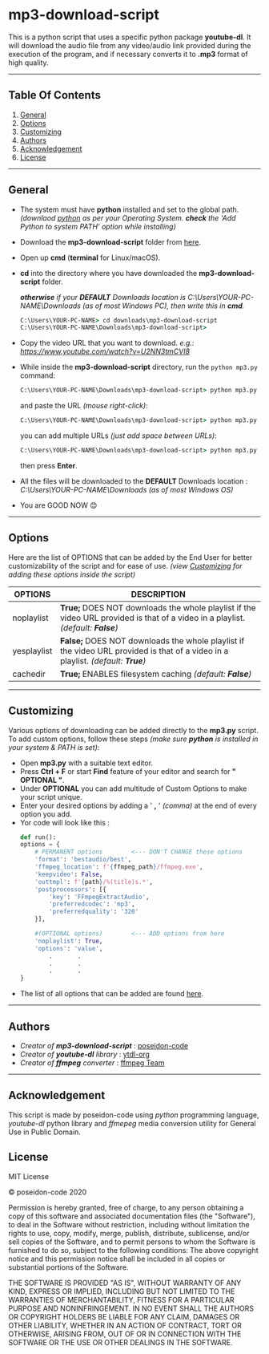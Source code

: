 # **mp3-download-script**
This is a python script that uses a specific python package **youtube-dl**. It will download the audio file from any video/audio link provided during the execution of the program, and if necessary converts it to **.mp3** format of high quality.
___

## **Table Of Contents**
1.  [General](#General)
2.  [Options](#Options)
2.  [Customizing](#Customizing)
3.  [Authors](#Authors)
4.  [Acknowledgement](#Acknowledgement)
5.  [License](#License)
***



<a name="General"></a>
## General

*   The system must have **python** installed and set to the global path. _(downlaod [python](https://www.python.org/downloads/) as per your Operating System. **check** the 'Add Python to system PATH' option while installing)_

*   Download the **mp3-download-script** folder from [here](https://github.com/poseidon-code/mp3-download-script/archive/master.zip "mp3-download-script").

*   Open up **cmd** (**terminal** for Linux/macOS).

*   **cd** into the directory where you have downloaded the **mp3-download-script** folder.

    _**otherwise** if your **DEFAULT** Downloads location is C:\Users\YOUR-PC-NAME\Downloads (as of most Windows PC), then write this in **cmd**._
    ```cmd
    C:\Users\YOUR-PC-NAME> cd downloads\mp3-download-script
    C:\Users\YOUR-PC-NAME\Downloads\mp3-download-script>
    ```
* Copy the video URL that you want to download. _e.g.: https://www.youtube.com/watch?v=U2NN3tmCVI8_

*   While inside the **mp3-download-script** directory, run the `python mp3.py` command:

    ```cmd
    C:\Users\YOUR-PC-NAME\Downloads\mp3-download-script> python mp3.py
    ```
    and paste the URL _(mouse right-click)_: 

    ```cmd
    C:\Users\YOUR-PC-NAME\Downloads\mp3-download-script> python mp3.py https://www.youtube.com/watch?v=U2NN3tmCVI8
    ```

    you can add multiple URLs _(just add space between URLs)_:

    ```cmd
    C:\Users\YOUR-PC-NAME\Downloads\mp3-download-script> python mp3.py https://www.youtube.com/watch?v=U2NN3tmCVI8 https://www.youtube.com/watch?v=kddC4gi72UE
    ```

    then press **Enter**.

*   All the files will be downloaded to the **DEFAULT** Downloads location :  _C:\Users\YOUR-PC-NAME\Downloads (as of most Windows OS)_

*   You are GOOD NOW 😊
---


<a name="Options"></a>
## Options

Here are the list of OPTIONS that can be added by the End User for better customizability of the script and for ease of use. _(view [Customizing](#Customizing) for adding these options inside the script)_

|OPTIONS    |DESCRIPTION    |
|-----------|---------------|
|noplaylist|    **True;** DOES NOT downloads the whole playlist if the video URL provided is that of a  video in a playlist. _(default: **False**)_|
|yesplaylist|   **False;** DOES NOT downloads the whole playlist if the video URL provided is that of a  video in a playlist. _(default: **True**)_|
|cachedir|  **True;** ENABLES filesystem caching _(default: **False**)_|

---


<a name="Customizing"></a>
## Customizing

Various options of downloading can be added directly to the **mp3.py** script. To add custom options, follow these steps _(make sure **python** is installed in your system & PATH is set)_:

*   Open **mp3.py** with a suitable text editor.
*   Press **Ctrl + F** or start **Find** feature of your editor and search for **" OPTIONAL "**.
*   Under **OPTIONAL** you can add multitude of Custom Options to make your script unique.
*   Enter your desired options by adding a ' **,** ' _(comma)_ at the end of every option you add.
*   Yor code will look like this :
    ```python
    def run():
    options = {
        # PERMANENT options        <--- DON'T CHANGE these options
        'format': 'bestaudio/best',
        'ffmpeg_location': f'{ffmpeg_path}/ffmpeg.exe',
        'keepvideo': False,
        'outtmpl': f'{path}/%(title)s.*',
        'postprocessors': [{
            'key': 'FFmpegExtractAudio',
            'preferredcodec': 'mp3',
            'preferredquality': '320'
        }],

        #(OPTIONAL options)        <--- ADD options from here
        'noplaylist': True,
        'options': 'value',
            .       .
            .       .
            .       .
    }
    ```
*   The list of all options that can be added are found [here](#Options).
---


<a name="Authors"></a>
## Authors

*   _Creator of **mp3-download-script**_ : [poseidon-code](http://poseidon-code.github.io/portfolio)
*   _Creator of **youtube-dl** library_ : [ytdl-org](http://www.github.com/ytdl-org)
*   _Creator of **ffmpeg** converter_ : [ffmpeg Team](http://ffmpeg.org)
---


<a name="Acknowledgement"></a>
## Acknowledgement

This script is made by poseidon-code using _python_ programming language, _youtube-dl_ python library and _ffmepeg_ media conversion utility for General Use in Public Domain.

<a name="License"></a>
## License

MIT License

&copy; poseidon-code 2020

Permission is hereby granted, free of charge, to any person obtaining a copy of this software and associated documentation files (the "Software"), to deal in the Software without restriction, including without limitation the rights to use, copy, modify, merge, publish, distribute, sublicense, and/or sell copies of the Software, and to permit persons to whom the Software is furnished to do so, subject to the following conditions:
The above copyright notice and this permission notice shall be included in all copies or substantial portions of the Software.

THE SOFTWARE IS PROVIDED "AS IS", WITHOUT WARRANTY OF ANY KIND, EXPRESS OR IMPLIED, INCLUDING BUT NOT LIMITED TO THE WARRANTIES OF MERCHANTABILITY, FITNESS FOR A PARTICULAR PURPOSE AND NONINFRINGEMENT. IN NO EVENT SHALL THE AUTHORS OR COPYRIGHT HOLDERS BE LIABLE FOR ANY CLAIM, DAMAGES OR OTHER LIABILITY, WHETHER IN AN ACTION OF CONTRACT, TORT OR OTHERWISE, ARISING FROM, OUT OF OR IN CONNECTION WITH THE SOFTWARE OR THE USE OR OTHER DEALINGS IN THE SOFTWARE.
